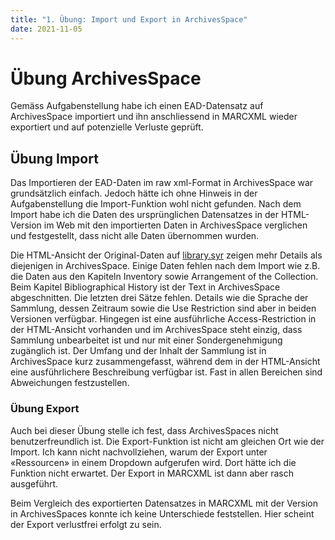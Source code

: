 ```yaml
---
title: "1. Übung: Import und Export in ArchivesSpace"
date: 2021-11-05
---
```


<h1>Übung ArchivesSpace</h1>

<p>Gemäss Aufgabenstellung habe ich einen EAD-Datensatz auf ArchivesSpace importiert und ihn anschliessend in MARCXML wieder exportiert und auf potenzielle Verluste geprüft.</p>

<h2>Übung Import</h2>
<p>Das Importieren der EAD-Daten im raw xml-Format in ArchivesSpace war grundsätzlich einfach. Jedoch hätte ich ohne Hinweis in der Aufgabenstellung die Import-Funktion wohl nicht gefunden. Nach dem Import habe ich die Daten des ursprünglichen Datensatzes in der HTML-Version im Web mit den importierten Daten in ArchivesSpace verglichen und festgestellt, dass nicht alle Daten übernommen wurden.<br> </p>

<p>Die HTML-Ansicht der Original-Daten auf <a href="https://library.syr.edu/digital/guides/a/aaie.htm#d2e51">library.syr</a> zeigen mehr Details als diejenigen in ArchivesSpace. Einige Daten fehlen nach dem Import wie z.B. die Daten aus den Kapiteln Inventory sowie Arrangement of the Collection. Beim Kapitel Bibliographical History ist der Text in ArchivesSpace abgeschnitten. Die letzten drei Sätze fehlen. Details wie die Sprache der Sammlung, dessen Zeitraum sowie die Use Restriction sind aber in beiden Versionen verfügbar. Hingegen ist eine ausführliche Access-Restriction in der HTML-Ansicht vorhanden und im ArchivesSpace steht einzig, dass Sammlung unbearbeitet ist und nur mit einer Sondergenehmigung zugänglich ist. Der Umfang und der Inhalt der Sammlung ist in ArchivesSpace kurz zusammengefasst, während dem in der HTML-Ansicht eine ausführlichere Beschreibung verfügbar ist. Fast in allen Bereichen sind Abweichungen festzustellen.<br> </p>

<h3>Übung Export</h3>
<p>Auch bei dieser Übung stelle ich fest, dass ArchivesSpaces nicht benutzerfreundlich ist. Die Export-Funktion ist nicht am gleichen Ort wie der Import. Ich kann nicht nachvollziehen, warum der Export unter «Ressourcen» in einem Dropdown aufgerufen wird. Dort hätte ich die Funktion nicht erwartet. Der Export in MARCXML ist dann aber rasch ausgeführt.<br> </p>

<p>Beim Vergleich des exportierten Datensatzes in MARCXML mit der Version in ArchivesSpaces konnte ich keine Unterschiede feststellen. Hier scheint der Export verlustfrei erfolgt zu sein.</p>
